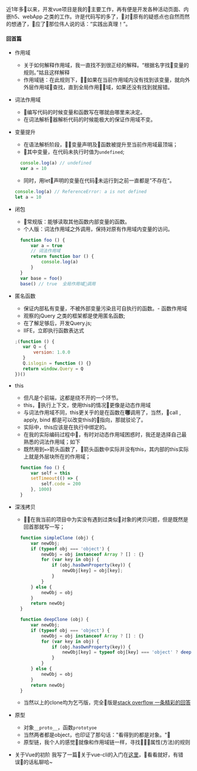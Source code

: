 近1年多以来，开发vue项目是我的主要工作，再有便是开发各种活动页面、内嵌h5、webApp 之类的工作。许是代码写的多了，对原有的疑惑点也自然而然的想通了，应了那位伟人说的话：“实践出真理！”。

#### 回首篇
* 作用域
   + 关于如何解释作用域，我一直找不到很正经的解释。“根据名字找变量的规则。”姑且这样解释
   + 作用域链：在此规则下，如果在当前作用域内没有找到该变量，就向外外层作用域查找，直到全局作用域，如果还没有找到就报错。

* 词法作用域
   + 编写代码的时候变量和函数写在哪就由哪里来决定。
   + 在词法解析器解析代码的时候能极大的保证作用域不变。

* 变量提升
  + 在语法解析阶段，变量声明及函数被提升至当前作用域最顶端；
  + 其中变量，在代码未执行时值为`undefined`;
  ```js
    console.log(a) // undefined
    var a = 10
  ```
  + 同时，用let声明的变量在代码未运行到之前一直都是”不存在“。
  ```js
  console.log(a) // ReferenceError: a is not defined
  let a = 10
  ```
* 闭包
  + 常规版：能够读取其他函数内部变量的函数。
  + 个人版：词法作用域之外调用，保持对原有作用域内变量的访问。
  ```js
    function foo () {
        var a = true
        // 词法作用域
        return function bar () {
            console.log(a)
        }
    }
    var base = foo()
    base() // true  全局作用域调用
  ```
* 匿名函数
  + 保证内部私有变量，不被外部变量污染且可自执行的函数。- 函数作用域
  + 观察的jQuery 之类的框架都是使用匿名函数;
  + 在了解足够后，开发Query.js;
  + IIFE，立即执行函数表达式
  ```js
  ;(function () {
     var Q = {
         version: 1.0.0
     } 
     Q.islogin = function () {}
     return window.Query = Q
  })()
  ```
* this
  + 但凡是个前端，这都是绕不开的一个环节。
  + this，执行上下文，使用this的情况更像是动态作用域
  + 与词法作用域不同，this更关乎的是在函数在**哪**调用了，当然，call , apply, bind 都是可以改变this的指向，那就驳论了。
  + 实际中，this应该是在执行中绑定的。
  + 在我的实际编码过程中，有时对动态作用域困惑时，我还是选择自己最熟悉的词法作用域；如下
  + 既然用到`=>`箭头函数了，箭头函数中实际并没有this，其内部的this实际上就是外层块所在的作用域；
  ```js
    function foo () {
        var self = this
        setTimeout(() => {
            self.code = 200
        }, 1000)
    } 
  ```
* 深浅拷贝
  + 在我当前的项目中为实没有遇到过类似对象的拷贝问题，但是既然是回首那就写一写；
  ```js
    function simpleClone (obj) {
        var newObj;
        if (typeof obj === 'object') {
            newObj = obj instanceof Array ? [] : {}
            for (var key in obj) {
                if (obj.hasOwnProperty(key)) {
                    newObj[key] = obj[key];
                }
            }
        } else {
            newObj = obj
        }
        return newObj
    }

    function deepClone (obj) {
        var newObj;
        if (typeof obj === 'object') {
            newObj = obj instanceof Array ? [] : {}
            for (var key in obj) {
                if (obj.hasOwnProperty(key)) {
                    newObj[key] = typeof obj[key] === 'object' ? deepCopy(obj[key]) : obj[key]
                }
            }
        } else {
            newObj = obj
        }
        return newObj
    }
  ```
  + 当然以上的clone均为乞丐版，完全版是[stack overflow 一条精彩的回答](https://stackoverflow.com/questions/728360/how-do-i-correctly-clone-a-javascript-object)
* 原型
  + 对象`__proto__`，函数`prototyoe`
  + 当然两者都是object，也印证了那句话："看得到的都是对象。"
  + 原型链，我个人的感觉就像和作用域链一样，寻找属性(方法)的规则
* 关于Vue的初阶
    我写了一篇关于vue-cli的入门在[这里](https://github.com/Yinlongcoding/about_vue-cli)，看看就好，有错误的话私聊哈~